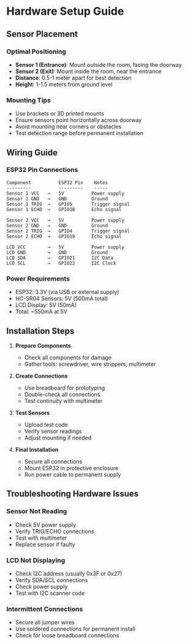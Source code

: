 # Hardware Setup Guide

## Sensor Placement

### Optimal Positioning
- **Sensor 1 (Entrance)**: Mount outside the room, facing the doorway
- **Sensor 2 (Exit)**: Mount inside the room, near the entrance
- **Distance**: 0.5-1 meter apart for best detection
- **Height**: 1-1.5 meters from ground level

### Mounting Tips
- Use brackets or 3D printed mounts
- Ensure sensors point horizontally across doorway
- Avoid mounting near corners or obstacles
- Test detection range before permanent installation

## Wiring Guide

### ESP32 Pin Connections
```
Component          ESP32 Pin    Notes
---------          ---------    -----
Sensor 1 VCC   →   5V          Power supply
Sensor 1 GND   →   GND         Ground
Sensor 1 TRIG  →   GPIO5       Trigger signal
Sensor 1 ECHO  →   GPIO18      Echo signal

Sensor 2 VCC   →   5V          Power supply  
Sensor 2 GND   →   GND         Ground
Sensor 2 TRIG  →   GPIO4       Trigger signal
Sensor 2 ECHO  →   GPIO19      Echo signal

LCD VCC        →   5V          Power supply
LCD GND        →   GND         Ground
LCD SDA        →   GPIO21      I2C Data
LCD SCL        →   GPIO22      I2C Clock
```

### Power Requirements
- ESP32: 3.3V (via USB or external supply)
- HC-SR04 Sensors: 5V (500mA total)
- LCD Display: 5V (50mA)
- Total: ~550mA at 5V

## Installation Steps

1. **Prepare Components**
   - Check all components for damage
   - Gather tools: screwdriver, wire strippers, multimeter

2. **Create Connections**
   - Use breadboard for prototyping
   - Double-check all connections
   - Test continuity with multimeter

3. **Test Sensors**
   - Upload test code
   - Verify sensor readings
   - Adjust mounting if needed

4. **Final Installation**
   - Secure all connections
   - Mount ESP32 in protective enclosure
   - Run power cable to permanent supply

## Troubleshooting Hardware Issues

### Sensor Not Reading
- Check 5V power supply
- Verify TRIG/ECHO connections
- Test with multimeter
- Replace sensor if faulty

### LCD Not Displaying
- Check I2C address (usually 0x3F or 0x27)
- Verify SDA/SCL connections
- Check power supply
- Test with I2C scanner code

### Intermittent Connections
- Secure all jumper wires
- Use soldered connections for permanent install
- Check for loose breadboard connections